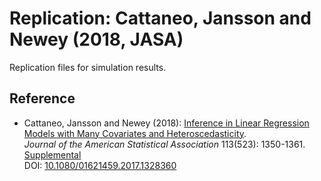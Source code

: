 # Replication: Cattaneo, Jansson and Newey (2018, JASA)

Replication files for simulation results.

## Reference

- Cattaneo, Jansson and Newey (2018): [Inference in Linear Regression Models with Many Covariates and Heteroscedasticity](https://cattaneo.princeton.edu/papers/Cattaneo-Jansson-Newey_2018_JASA.pdf).<br>
_Journal of the American Statistical Association_ 113(523): 1350-1361.<br>
[Supplemental](https://cattaneo.princeton.edu/papers/Cattaneo-Jansson-Newey_2018_JASA--Supplemental.pdf)<br>
DOI: [10.1080/01621459.2017.1328360](https://doi.org/10.1080/01621459.2017.1328360)
